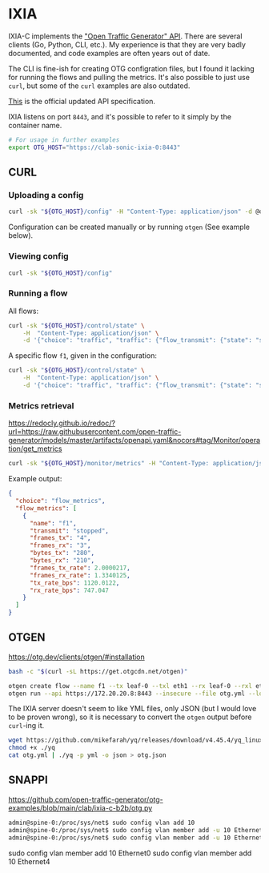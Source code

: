 # IXIA

IXIA-C implements the ["Open Traffic Generator" API](https://github.com/open-traffic-generator/models).
There are several clients (Go, Python, CLI, etc.).
My experience is that they are very badly documented, and code examples are often years out of date.

The CLI is fine-ish for creating OTG configration files, but I found it lacking for running the flows and pulling the metrics.
It's also possible to just use `curl`, but some of the `curl` examples are also outdated.

[This](https://redocly.github.io/redoc/?url=https://raw.githubusercontent.com/open-traffic-generator/models/master/artifacts/openapi.yaml&nocors) is the official updated API specification.

IXIA listens on port `8443`, and it's possible to refer to it simply by the container name.

```bash
# For usage in further examples
export OTG_HOST="https://clab-sonic-ixia-0:8443"
```

## CURL

### Uploading a config
```bash
curl -sk "${OTG_HOST}/config" -H "Content-Type: application/json" -d @otg.json
```

Configuration can be created manually or by running `otgen` (See example below).

### Viewing config
```bash
curl -sk "${OTG_HOST}/config"
```

### Running a flow
All flows:
```bash
curl -sk "${OTG_HOST}/control/state" \
    -H  "Content-Type: application/json" \
    -d '{"choice": "traffic", "traffic": {"flow_transmit": {"state": "start"}}}'
```

A specific flow `f1`, given in the configuration:
```bash
curl -sk "${OTG_HOST}/control/state" \
    -H  "Content-Type: application/json" \
    -d '{"choice": "traffic", "traffic": {"flow_transmit": {"state": "start", "flow_names": ["f1"]}}}'
```

### Metrics retrieval

https://redocly.github.io/redoc/?url=https://raw.githubusercontent.com/open-traffic-generator/models/master/artifacts/openapi.yaml&nocors#tag/Monitor/operation/get_metrics
```bash
curl -sk "${OTG_HOST}/monitor/metrics" -H "Content-Type: application/json" -d '{"choice": "flow"}'
```

Example output:
```json
{
  "choice": "flow_metrics",
  "flow_metrics": [
    {
      "name": "f1",
      "transmit": "stopped",
      "frames_tx": "4",
      "frames_rx": "3",
      "bytes_tx": "280",
      "bytes_rx": "210",
      "frames_tx_rate": 2.0000217,
      "frames_rx_rate": 1.3340125,
      "tx_rate_bps": 1120.0122,
      "rx_rate_bps": 747.047
    }
  ]
}
```


## OTGEN
https://otg.dev/clients/otgen/#installation
```bash
bash -c "$(curl -sL https://get.otgcdn.net/otgen)"
```

```bash
otgen create flow --name f1 --tx leaf-0 --txl eth1 --rx leaf-0 --rxl eth1 --ipv4 --proto icmp --dst 10.0.0.1 --count 0 --rate 2 > otg.yml
otgen run --api https://172.20.20.8:8443 --insecure --file otg.yml --log debug
```

The IXIA server doesn't seem to like YML files, only JSON (but I would love to be proven wrong),
so it is necessary to convert the `otgen` output before `curl`-ing it.
```bash
wget https://github.com/mikefarah/yq/releases/download/v4.45.4/yq_linux_amd64 -Oyq
chmod +x ./yq
cat otg.yml | ./yq -p yml -o json > otg.json
```

## SNAPPI
https://github.com/open-traffic-generator/otg-examples/blob/main/clab/ixia-c-b2b/otg.py


``` bash
admin@spine-0:/proc/sys/net$ sudo config vlan add 10
admin@spine-0:/proc/sys/net$ sudo config vlan member add -u 10 Ethernet0
admin@spine-0:/proc/sys/net$ sudo config vlan member add -u 10 Ethernet4
```


sudo config vlan member add 10 Ethernet0
sudo config vlan member add 10 Ethernet4
